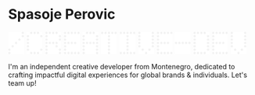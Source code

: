 # Spasoje Perovic

<img  alt="Slash" width="32px" style="padding-right:2px;" src="./letters/SLASH.png"/>

<img  alt="C" width="32px" style="padding-right:2px;" src="./letters/C.png"/>

<img  alt="R" width="32px" style="padding-right:2px;" src="./letters/R.png"/>

<img  alt="E" width="32px" style="padding-right:2px;" src="./letters/E.png"/>

<img alt="A" width="32px" style="padding-right:2px;" src="./letters/A.png"/>

<img  alt="T" width="32px" style="padding-right:2px;" src="./letters/T.png"/>

<img alt="I" width="32px" style="padding-right:2px;" src="./letters/I.png"/>

<img  alt="V" width="32px" style="padding-right:2px;" src="./letters/V.png"/>

<img  alt="E" width="32px" style="padding-right:2px;" src="./letters/E.png"/>

<img  alt="Hyphen" width="32px" style="padding-right:2px;" src="./letters/HYPHEN.png"/>

<img  alt="D" width="32px" style="padding-right:2px;" src="./letters/D.png"/>

<img  alt="E" width="32px" style="padding-right:2px;" src="./letters/E.png"/>

<img  alt="V" width="32px" style="padding-right:2px;" src="./letters/V.png"/>

<br>

I'm an independent creative developer from Montenegro, dedicated to crafting impactful digital experiences for global brands & individuals. Let's team up!

